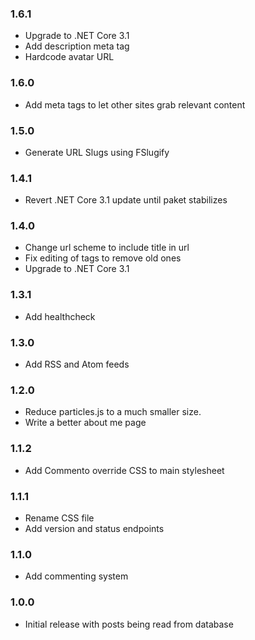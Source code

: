### 1.6.1
* Upgrade to .NET Core 3.1
* Add description meta tag
* Hardcode avatar URL

### 1.6.0
* Add meta tags to let other sites grab relevant content

### 1.5.0
* Generate URL Slugs using FSlugify

### 1.4.1
* Revert .NET Core 3.1 update until paket stabilizes

### 1.4.0
* Change url scheme to include title in url
* Fix editing of tags to remove old ones
* Upgrade to .NET Core 3.1

### 1.3.1
* Add healthcheck

### 1.3.0
* Add RSS and Atom feeds

### 1.2.0
* Reduce particles.js to a much smaller size.
* Write a better about me page

### 1.1.2
* Add Commento override CSS to main stylesheet

### 1.1.1
* Rename CSS file
* Add version and status endpoints

### 1.1.0
* Add commenting system

### 1.0.0
* Initial release with posts being read from database
